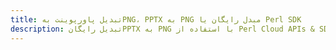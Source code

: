---title: تبدیل پاورپوینت بهPNG، PPTX به PNG مبدل رایگان یا Perl SDKdescription: تبدیل رایگانPPTX به PNG با استفاده از Perl Cloud APIs & SDK. همچنین اسناد Microsoft PowerPoint را در Cloud ایجاد، ویرایش و رندر کنید.---
